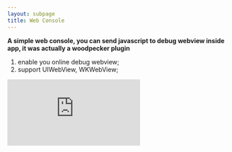 ```yaml
---
layout: subpage
title: Web Console
---
```


**A simple web console, you can send javascript to debug webview inside app, it was actually a woodpecker plugin**

1. enable you online debug webview;
2. support UIWebView, WKWebView;

<div class="demovideo">
  <iframe src="https://youtu.be/T4USU7S60EU" frameborder="0" allow="autoplay; encrypted-media" allowfullscreen></iframe>
</div>